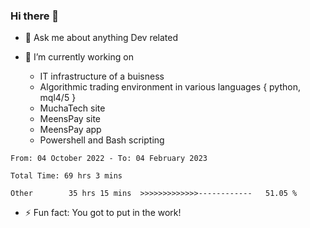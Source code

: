 ### Hi there 👋

- 💬 Ask me about anything Dev related

- 🔭 I’m currently working on 
     - IT infrastructure of a buisness
     - Algorithmic trading environment in various languages { python, mql4/5 }
     - MuchaTech site
     - MeensPay site
     - MeensPay app
     - Powershell and Bash scripting 
 
 
<!--START_SECTION:waka-->

```text
From: 04 October 2022 - To: 04 February 2023

Total Time: 69 hrs 3 mins

Other        35 hrs 15 mins  >>>>>>>>>>>>>------------   51.05 %
```

<!--END_SECTION:waka-->


- ⚡ Fun fact: You got to put in the work!

<!--
**oswaldmotape/oswaldmotape** is a ✨ _special_ ✨ repository because its `README.md` (this file) appears on your GitHub profile.

Here are some ideas to get you started:

- 🔭 I’m currently working on ...
- 🌱 I’m currently learning ...
- 👯 I’m looking to collaborate on ...
- 🤔 I’m looking for help with ...
- 💬 Ask me about ...
- 📫 How to reach me: ...
- 😄 Pronouns: ...
- ⚡ Fun fact: ...
-->
